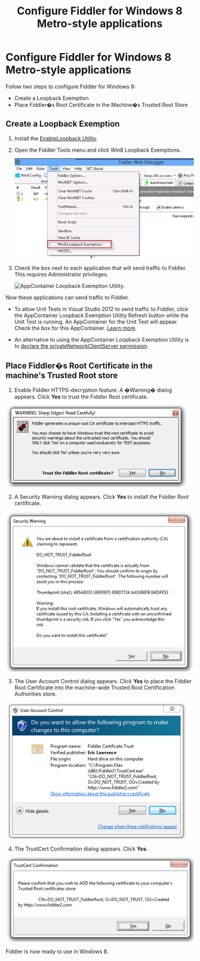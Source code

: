 ﻿---
title: Configure Fiddler for Windows 8 Metro-style applications
slug: Windows8Config
tags: Configuration, Windows 8, Certificate, Metro, Loopback
publish: true
---

<!-- http://fiddler2.com/Fiddler/help/AndroidNexus7.asp -->

Configure Fiddler for Windows 8 Metro-style applications
========================================================

Follow two steps to configure Fiddler for Windows 8:

+ Create a Loopback Exemption
+ Place Fiddler�s Root Certificate in the Machine�s Trusted Root Store

Create a Loopback Exemption
---------------------------

1.	Install the [EnableLoopback Utility][1].
2.	Open the Fiddler Tools menu and click Win8 Loopback Exemptions. 

      ![Fiddler Tools menu][2]



3.    Check the box next to each application that will send traffic to Fiddler.  This requires Administrator privileges.

      ![AppContainer Loopback Exemption Utility][3].

Now these applications can send traffic to Fiddler.

* To allow Unit Tests in Visual Studio 2012 to send traffic to Fiddler, click the AppContainer Loopback Exemption Utility Refresh button while the Unit Test is running. An AppContainer for the Unit Test will appear. Check the box for this AppContainer. [Learn more][4].  

* An alternative to using the AppContainer Loopback Exemption Utility is to [declare the privateNetworkClientServer permission][5].

Place Fiddler�s Root Certificate in the machine's Trusted Root store
--------------------------------------------------------------------

1.	Enable Fiddler HTTPS-decryption feature. A �Warning� dialog appears. Click **Yes** to trust the Fiddler Root certificate.

 ![Warning dialog][6]

2.	A Security Warning dialog appears. Click **Yes** to install the Fiddler Root certificate.

 ![Security warning][7]

3.	The User Account Control dialog appears. Click **Yes** to place the Fiddler Root Certificate into the machine-wide Trusted Root Certification Authorities store.

 ![User Account Control dialog][8]

4.	The TrustCert Confirmation dialog appears. Click **Yes**.

 ![TrustCert Confirmation][9]

Fiddler is now ready to use in Windows 8.

[1]: https://www.fiddler2.com/dl/EnableLoopbackUtility.exe
[2]: ../images/ModelDoc/ToolsMenuLoopbackExemptions.png "Fiddler Tools menu"
[3]: ../images/ModelDocAppContainerLoopbackExemptionUtility.png "AppContainer Loopback Exemption Utility"
[4]: http://stackoverflow.com/questions/13360309/using-fiddler-with-windows-store-unit-test
[5]: http://msdn.microsoft.com/en-us/library/windows/apps/br211380
[6]: ../images/ModelDoc/WarningDialogTrustFiddlerRootCert.png "Trust Fiddler Root certificate warning dialog" 
[7]: ../images/ModelDoc/SecurityWarningInstallFiddlerRootCert.png "Install Fiddler Root certificate security warning dialog"
[8]: ../images/ModelDoc/UACDialog.png "User Account Control dialog"
[9]: ../images/ModelDoc/TrustCertConfirmDialog.png "TrustCert Confirmation dialog"
